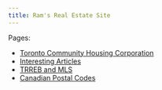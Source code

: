 ```yaml
---
title: Ram's Real Estate Site
---
```



Pages:  
- [Toronto Community Housing Corporation](toronto-community-housing-corporation.html)  
- [Interesting Articles](interesting-articles.html)  
- [TRREB and MLS](trreb-mls.html)  
- [Canadian Postal Codes](canadian-postal-codes.html)
